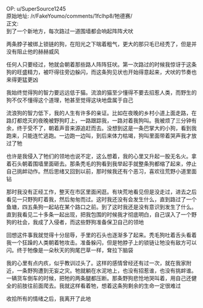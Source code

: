 
OP: u/SuperSource1245  
原始地址: /r/FakeYoumo/comments/1fclhp8/牠德赛/  
正文:  
到了一个新地方，每次路过一道围墙都会响起阵阵犬吠

两条脖子被绑上锁链的狗，在阳光之下喘着粗气，更大的那只毛已经秃了，但是并没有阻止他的赫赫威风

任何人只要经过，牠就会朝着那些路人阵阵狂吠。第一次路过的时候我惊讶于这条狗的旺盛精力，被吓得往旁边躲闪，而这条狗见状也开始得意起来，犬吠的节奏也来得更猛更凶

我始终觉得狗的智力要远远低于猫。流浪的猫至少懂得不要去招惹人类，而野生的狗不仅不懂得这个道理，牠甚至觉得这块地盘属于自己

流浪狗的智力低下，我的人生有许多的亲证。比如在夜晚的乡村小道上面走路，在路灯都熄灭的夜晚被野狗盯上，一路跟踪我，一路对着我狗叫。我被烦了三分钟有余，终于受不了，朝着声音来源追赶而去。没想到这是一条巴掌大的小狗，看到我跑来，只能连忙逃跑。一边跑一边叫，到后来体力枯竭，狗叫里面带着哭声我才放过了牠

也许是我侵入了牠们的领地也说不定，这么想着，我的心里又升起一股无名火。拿着石头朝着围墙里面砸去。那条秃毛的狗看到我举起手就整条狗都缩了起来，停止自己挑衅动作。然后思绪又回到以前，那时候我还有个恶习，喜欢往荒野小道里面钻

那时我没有正经工作，整天在市区里面闲逛。有块荒地看见但是没走过，进去之后看见一只野狗盯着我，然后匆匆而过。这时我还没有会发生什么，直到路过了一个鱼塘，四五条狗一起站在某个路口之前。到了这时我还是没有意识到发生了什么。直到我看见二十多条一起出现，把我包围的时候我才彻底明白，自己误入了一个野狗的社会，我成了入侵者，而这些野狗准备保卫自己的领地

回想这件事我就觉得十分屈辱，手里的石头也逐渐多了起来。秃毛狗吐着舌头看着我一个狂躁的人类朝着牠攻击。准备躲闪，但是牠脖子上的锁链让牠没有敌方可以闪。终于牠像是一朵秋天的狗尾巴草一样，耷拉下脑袋

我的心里有点内疚，似乎教训过头了。这样的感情曾经还有过一次，就在我家附近，一条野狗遭到无妄之灾。牠就躺在水泥地上，也没有招惹谁，也没有挑衅谁。一辆货车倒车的时候，把牠的两条腿都压断。那条野狗悲怆地哭叫着，用自己还健全的前肢往前面爬去。我就这样看着牠，想着这条狗剩余的生命一定很难过

收拾所有的情绪之后，我离开了此地
